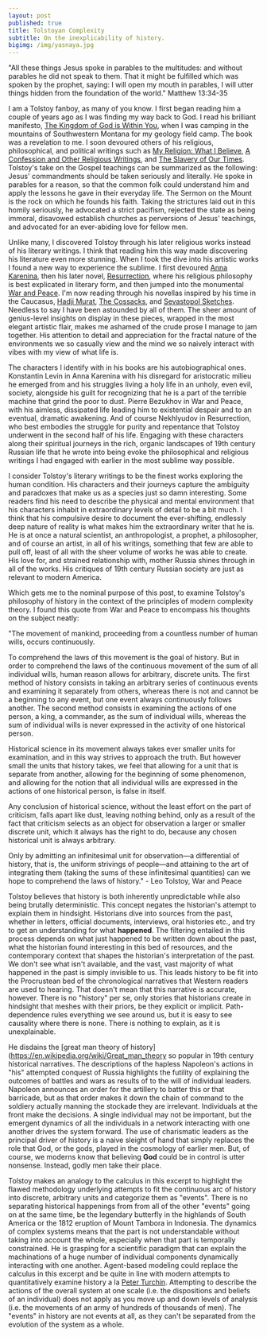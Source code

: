 ```yaml
---
layout: post
published: true
title: Tolstoyan Complexity
subtitle: On the inexplicability of history.
bigimg: /img/yasnaya.jpg
---
```

"All these things Jesus spoke in parables to the multitudes: and without parables he did not speak to them. That it might be fulfilled which was spoken by the prophet, saying: I will open my mouth in parables, I will utter things hidden from the foundation of the world." Matthew 13:34-35

I am a Tolstoy fanboy, as many of you know. I first began reading him a couple of years ago as I was finding my way back to God. I read his brilliant manifesto, [The Kingdom of God is Within You](https://www.amazon.com/Kingdom-God-Within-You/dp/1537188488), when I was camping in the mountains of Southwestern Montana for my geology field camp. The book was a revelation to me. I soon devoured others of his religious, philosophical, and political writings such as [My Religion: What I Believe](https://bookshop.org/books/my-religion-what-i-believe-9781907355233/9781907355233), [A Confession and Other Religious Writings](https://bookshop.org/books/192504/9780140444735), and [The Slavery of Our Times](https://theanarchistlibrary.org/library/leo-tolstoy-the-slavery-of-our-times). Tolstoy's take on the Gospel teachings can be summarized  as the following: Jesus' commandments should be taken seriously and literally. He spoke in parables for a reason, so that the common folk could understand him and apply the lessons he gave in their everyday life. The Sermon on the Mount is the rock on which he founds his faith. Taking the strictures laid out in this homily seriously, he advocated a strict pacifism, rejected the state as being immoral, disavowed establish churches as perversions of Jesus' teachings, and advocated for an ever-abiding love for fellow men. 

Unlike many, I discovered Tolstoy through his later religious works instead of his literary writings. I think that reading him this way made discovering his literature even more stunning. When I took the dive into his artistic works I found a new way to experience the sublime. I first devoured [Anna Karenina](https://bookshop.org/books/anna-karenina-9780198748847/9780198748847?aid=138), then his later novel, [Resurrection](https://bookshop.org/books/resurrection-9798673854860/9781720697053), where his religious philosophy is best explicated in literary form, and then jumped into the monumental [War and Peace](https://bookshop.org/books/war-and-peace-bd11a70b-4793-44fe-b328-efc29699a4e3/9781400079988). I'm now reading through his novellas inspired by his time in the Caucasus, [Hadji Murat](https://bookshop.org/books/hadji-murad-9781534824607/9781534824607), [The Cossacks](https://bookshop.org/books/the-cossacks-9781595406750/9781535299404), and [Sevastopol Sketches](https://bookshop.org/books/sevastopol-sketches-sebastopol-sketches-9781540766359/9781540766359). Needless to say I have been astounded by all of them. The sheer amount of genius-level insights on display in these pieces, wrapped in the most elegant artistic flair, makes me ashamed of the crude prose I manage to jam together. His attention to detail and appreciation for the fractal nature of the environments we so casually view and the mind we so naively interact with vibes with my view of what life is.

The characters I identify with in his books are his autobiographical ones. Konstantin Levin in Anna Karenina with his disregard for aristocratic milieu he emerged from and his struggles living a holy life in an unholy, even evil, society, alongside his guilt for recognizing that he is a part of the terrible machine that grind the poor to dust. Pierre Bezukhov in War and Peace, with his aimless, dissipated life leading him to existential despair and to an eventual, dramatic awakening. And of course Nekhlyudov in Resurrection, who best embodies the struggle for purity and repentance that Tolstoy underwent in the second half of his life. Engaging with these characters along their spiritual journeys in the rich, organic landscapes of 19th century Russian life that he wrote into being evoke the philosophical and religious writings I had engaged with earlier in the most sublime way possible.

I consider Tolstoy's literary writings to be the finest works exploring the human condition. His characters and their journeys capture the ambiguity and paradoxes that make us as a species just so damn interesting. Some readers find his need to describe the physical and mental environment that his characters inhabit in extraordinary levels of detail to be a bit much. I think that his compulsive desire to document the ever-shifting, endlessly deep nature of reality is what makes him the extraordinary writer that he is. He is at once a natural scientist, an anthropologist, a prophet, a philosopher, and of course an artist, in all of his writings, something that few are able to pull off, least of all with the sheer volume of works he was able to create. His love for, and strained relationship with, mother Russia shines through in all of the works. His critiques of 19th century Russian society are just as relevant to modern America.

Which gets me to the nominal purpose of this post, to examine Tolstoy's philosophy of history in the context of the principles of modern complexity theory. I found this quote from War and Peace to encompass his thoughts on the subject neatly:

"The movement of mankind, proceeding from a countless number of human wills, occurs continuously.

To comprehend the laws of this movement is the goal of history. But in order to comprehend the laws of the continuous movement of the sum of all individual wills, human reason allows for arbitrary, discrete units. The first method of history consists in taking an arbitrary series of continuous events and examining it separately from others, whereas there is not and cannot be a beginning to any event, but one event always continuously follows another. The second method consists in examining the actions of one person, a king, a commander, as the sum of individual wills, whereas the sum of individual wills is never expressed in the activity of one historical person.

Historical science in its movement always takes ever smaller units for examination, and in this way strives to approach the truth. But however small the units that history takes, we feel that allowing for a unit that is separate from another, allowing for the beginning of some phenomenon, and allowing for the notion that all individual wills are expressed in the actions of one historical person, is false in itself.

Any conclusion of historical science, without the least effort on the part of criticism, falls apart like dust, leaving nothing behind, only as a result of the fact that criticism selects as an object for observation a larger or smaller discrete unit, which it always has the right to do, because any chosen historical unit is always arbitrary.


Only by admitting an infinitesimal unit for observation—a differential of history, that is, the uniform strivings of people—and attaining to the art of integrating them (taking the sums of these infinitesimal quantities) can we hope to comprehend the laws of history." - Leo Tolstoy, War and Peace

Tolstoy believes that history is both inherently unpredictable while also being brutally deterministic. This concept negates the historian's attempt to explain them in hindsight. Historians dive into sources from the past, whether in letters, official documents, interviews, oral histories etc., and try to get an understanding for what __happened__. The filtering entailed in this process depends on what just happened to be written down about the past, what the historian found interesting in this bed of resources, and the contemporary context that shapes the historian's interpretation of the past. We don't see what isn't available, and the vast, vast majority of what happened in the past is simply invisible to us. This leads history to be fit into the Procrustean bed of the chronological narratives that Western readers are used to hearing. That doesn't mean that this narrative is accurate, however. There is no "history" per se, only stories that historians create in hindsight that meshes with their priors, be they explicit or implicit. Path-dependence rules everything we see around us, but it is easy to see causality where there is none. There is nothing to explain, as it is unexplainable. 

He disdains the [great man theory of history](https://en.wikipedia.org/wiki/Great_man_theory so popular in 19th century historical narratives. The descriptions of the hapless Napoleon's actions in "his" attempted conquest of Russia highlights the futility of explaining the outcomes of battles and wars as results of to the will of individual leaders. Napoleon announces an order for the artillery to batter this or that barricade, but as that order makes it down the chain of command to the soldiery actually manning the stockade they are irrelevant. Individuals at the front make the decisions. A single individual may not be important, but the emergent dynamics of all the individuals in a network interacting with one another drives the system forward. The use of charismatic leaders as the principal driver of history is a naive sleight of hand that simply replaces the role that God, or the gods, played in the cosmology of earlier men. But, of course, we moderns know that believing __God__ could be in control is utter nonsense. Instead, godly men take their place.

Tolstoy makes an analogy to the calculus in this excerpt to highlight the flawed methodology underlying attempts to fit the continuous arc of history into discrete, arbitrary units and categorize them as "events". There is no separating historical happenings from from all of the other "events" going on at the same time, be the legendary butterfly in the highlands of South America or the 1812 eruption of Mount Tambora in Indonesia. The dynamics of complex systems means that the part is not understandable without taking into account the whole, especially when that part is temporally constrained. He is grasping for a scientific paradigm that can explain the machinations of a huge number of individual components dynamically interacting with one another. Agent-based modeling could replace the calculus in this excerpt and be quite in line with modern attempts to quantitatively examine history a la [Peter Turchin](https://en.wikipedia.org/wiki/Peter_Turchin).  Attempting to describe the actions of the overall system at one scale (i.e. the dispositions and beliefs of an individual) does not apply as you move up and down levels of analysis (i.e. the movements of an army of hundreds of thousands of men). The "events" in history are not events at all, as they can't be separated from the evolution of the system as a whole.
